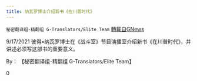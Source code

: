 ```yaml
---
title: 纳瓦罗博士介绍新书《在川普时代》
---
```

`秘密翻译组-精翻组 G-Translators/Elite Team` [轉載自GNews](https://gnews.org/zh-hans/1544995/)

9/17/2021 彼得•纳瓦罗博士在《战斗室》节目演播室介绍新书《在川普时代》，并讲述必须写这部书的重要意义。

By： 【秘密翻译组-精翻组 G-Translators/Elite Team】

0
